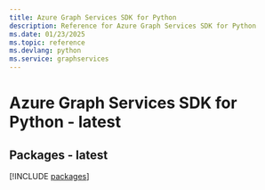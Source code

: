 ```yaml
---
title: Azure Graph Services SDK for Python
description: Reference for Azure Graph Services SDK for Python
ms.date: 01/23/2025
ms.topic: reference
ms.devlang: python
ms.service: graphservices
---
```

# Azure Graph Services SDK for Python - latest
## Packages - latest
[!INCLUDE [packages](graph-services-index.md)]